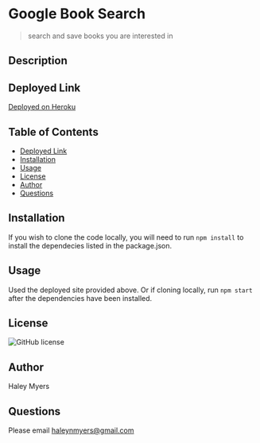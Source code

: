 # Google Book Search
> search and save books you are interested in

## Description

## Deployed Link
[Deployed on Heroku](https://mysterious-reaches-82670.herokuapp.com/)

## Table of Contents
* [Deployed Link](#deployed-link)
* [Installation](#installation)
* [Usage](#usage)
* [License](#license)
* [Author](#author)
* [Questions](#questions)

## Installation
If you wish to clone the code locally, you will need to run
`npm install` to install the dependecies listed in the package.json. 

## Usage
Used the deployed site provided above.
Or if cloning locally, run `npm start` after the dependencies have been installed.

## License
![GitHub license](https://img.shields.io/badge/license-MIT-blue.svg)

## Author
Haley Myers

## Questions
Please email [haleynmyers@gmail.com](mailto:haleynmyers@gmail.com)

